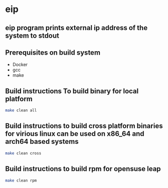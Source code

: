 # eip
## eip program prints external ip address of the system to stdout  

## Prerequisites on build system
- Docker
- gcc
- make

##  Build instructions To build binary for local platform
```sh
make clean all
```

##  Build instructions to build cross platform binaries for virious linux can be used on x86_64 and arch64 based systems
```sh
make clean cross
```

##  Build instructions to build rpm for opensuse leap
```sh
make clean rpm
```